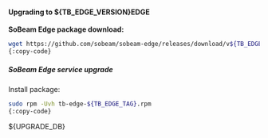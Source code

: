 #### Upgrading to ${TB_EDGE_VERSION}EDGE

**SoBeam Edge package download:**
```bash
wget https://github.com/sobeam/sobeam-edge/releases/download/v${TB_EDGE_TAG}/tb-edge-${TB_EDGE_TAG}.rpm
{:copy-code}
```
##### SoBeam Edge service upgrade

Install package:
```bash
sudo rpm -Uvh tb-edge-${TB_EDGE_TAG}.rpm
{:copy-code}
```
${UPGRADE_DB}
